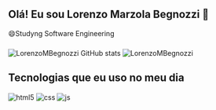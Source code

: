 ## Olá! Eu sou Lorenzo Marzola Begnozzi 👋
😄Studyng Software Engineering
###

![LorenzoMBegnozzi GitHub stats](https://github-readme-stats.vercel.app/api?username=LorenzoMBegnozzi&show_icons=true&theme=dracula)
![LorenzoMBegnozzi](https://github-readme-stats.vercel.app/api/top-langs/?username=LorenzoMBegnozzi&layout=compact&theme=dracula)

###

## Tecnologias que eu uso no meu dia

<div style="display: inline_block">
  <img align="center" alt="html5" src="https://img.shields.io/badge/HTML5-E34F26?style=for-the-badge&logo=html5&logoColor=white" />
  <img align="center" alt="css" src="https://img.shields.io/badge/CSS3-1572B6?style=for-the-badge&logo=css3&logoColor=white" />
  <img align="center" alt="js" src="https://img.shields.io/badge/JavaScript-F7DF1E?style=for-the-badge&logo=javascript&logoColor=black" />
</div><br/>


